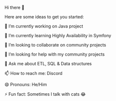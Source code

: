 Hi there 👋

Here are some ideas to get you started:

🔭 I’m currently working on Java project

🌱 I’m currently learning Highly Availability in Symfony 

👯 I’m looking to collaborate on community projects

🤔 I’m looking for help with my community projects

💬 Ask me about ETL, SQL & Data structures

📫 How to reach me: Discord

😄 Pronouns: He/Him

⚡ Fun fact: Sometimes I talk with cats 😂
<!---
zroussama/zroussama is a ✨ special ✨ repository because its `README.md` (this file) appears on your GitHub profile.
You can click the Preview link to take a look at your changes.
--->
